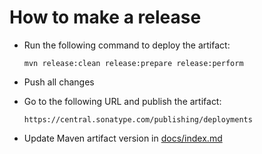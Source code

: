 # How to make a release

* Run the following command to deploy the artifact:

  ```
  mvn release:clean release:prepare release:perform
  ```


* Push all changes

* Go to the following URL and publish the artifact:

  ```
  https://central.sonatype.com/publishing/deployments
  ```

* Update Maven artifact version in [docs/index.md](docs/index.md)
